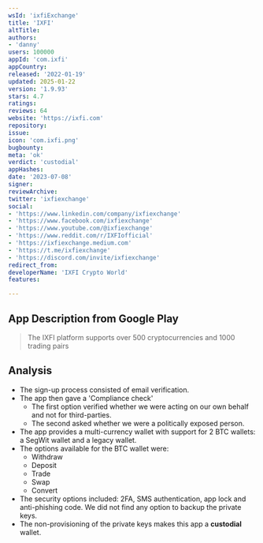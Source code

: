 ```yaml
---
wsId: 'ixfiExchange'
title: 'IXFI'
altTitle: 
authors:
- 'danny'
users: 100000
appId: 'com.ixfi'
appCountry: 
released: '2022-01-19'
updated: 2025-01-22
version: '1.9.93'
stars: 4.7
ratings: 
reviews: 64
website: 'https://ixfi.com'
repository: 
issue: 
icon: 'com.ixfi.png'
bugbounty: 
meta: 'ok'
verdict: 'custodial'
appHashes: 
date: '2023-07-08'
signer: 
reviewArchive: 
twitter: 'ixfiexchange'
social:
- 'https://www.linkedin.com/company/ixfiexchange'
- 'https://www.facebook.com/ixfiexchange'
- 'https://www.youtube.com/@ixfiexchange'
- 'https://www.reddit.com/r/IXFIofficial'
- 'https://ixfiexchange.medium.com'
- 'https://t.me/ixfiexchange'
- 'https://discord.com/invite/ixfiexchange'
redirect_from: 
developerName: 'IXFI Crypto World'
features: 

---
```


## App Description from Google Play

> The IXFI platform supports over 500 cryptocurrencies and 1000 trading pairs

## Analysis

- The sign-up process consisted of email verification.
- The app then gave a 'Compliance check'
  - The first option verified whether we were acting on our own behalf and not for third-parties.
  - The second asked whether we were a politically exposed person.
- The app provides a multi-currency wallet with support for 2 BTC wallets: a SegWit wallet and a legacy wallet.
- The options available for the BTC wallet were:
  - Withdraw
  - Deposit
  - Trade
  - Swap
  - Convert
- The security options included: 2FA, SMS authentication, app lock and anti-phishing code. We did not find any option to backup the private keys. 
- The non-provisioning of the private keys makes this app a **custodial** wallet.
